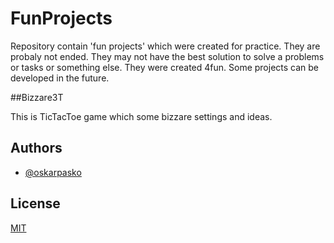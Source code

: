 # FunProjects

Repository contain 'fun projects' which were created for practice. 
They are probaly not ended. 
They may not have the best solution to solve a problems or tasks or something else. 
They were created 4fun. Some projects can be developed in the future.

##Bizzare3T

This is TicTacToe game which some bizzare settings and ideas.

## Authors

- [@oskarpasko](https://www.github.com/oskarpasko)



## License

[MIT](https://choosealicense.com/licenses/mit/)
